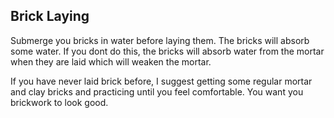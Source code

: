 
## Brick Laying

Submerge you bricks in water before laying them.
The bricks will absorb some water.
If you dont do this, the bricks will absorb water from the mortar when they are laid
which will weaken the mortar.

If you have never laid brick before, I suggest getting some regular mortar and clay bricks
and practicing until you feel comfortable.
You want you brickwork to look good.



